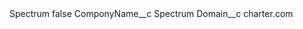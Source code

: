 <?xml version="1.0" encoding="UTF-8"?>
<CustomMetadata xmlns="http://soap.sforce.com/2006/04/metadata" xmlns:xsi="http://www.w3.org/2001/XMLSchema-instance" xmlns:xsd="http://www.w3.org/2001/XMLSchema">
    <label>Spectrum</label>
    <protected>false</protected>
    <values>
        <field>ComponyName__c</field>
        <value xsi:type="xsd:string">Spectrum</value>
    </values>
    <values>
        <field>Domain__c</field>
        <value xsi:type="xsd:string">charter.com</value>
    </values>
</CustomMetadata>
